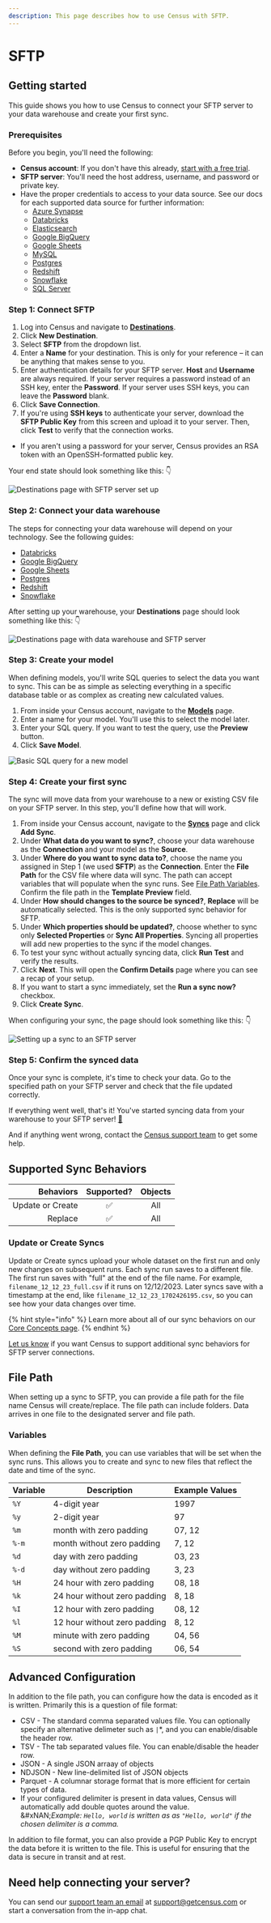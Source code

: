 ```yaml
---
description: This page describes how to use Census with SFTP.
---
```


# SFTP

## Getting started

This guide shows you how to use Census to connect your SFTP server to your data warehouse and create your first sync.

### **Prerequisites**

Before you begin, you'll need the following:

* **Census account**: If you don't have this already, [start with a free trial](https://app.getcensus.com/).
* **SFTP server**: You'll need the host address, username, and password or private key.
* Have the proper credentials to access to your data source. See our docs for each supported data source for further information:
  * [Azure Synapse](../sources/azure-synapse.md)
  * [Databricks](https://docs.getcensus.com/sources/databricks)
  * [Elasticsearch](https://docs.getcensus.com/sources/elasticsearch)
  * [Google BigQuery](https://docs.getcensus.com/sources/google-bigquery)
  * [Google Sheets](https://docs.getcensus.com/sources/google-sheets)
  * [MySQL](https://docs.getcensus.com/sources/mysql)
  * [Postgres](https://docs.getcensus.com/sources/postgres)
  * [Redshift](https://docs.getcensus.com/sources/redshift)
  * [Snowflake](https://docs.getcensus.com/sources/snowflake)
  * [SQL Server](https://docs.getcensus.com/sources/sql-server)

### Step 1: Connect SFTP

1. Log into Census and navigate to [**Destinations**](https://app.getcensus.com/destinations).
2. Click **New Destination**.
3. Select **SFTP** from the dropdown list.
4. Enter a **Name** for your destination. This is only for your reference – it can be anything that makes sense to you.
5. Enter authentication details for your SFTP server. **Host** and **Username** are always required. If your server requires a password instead of an SSH key, enter the **Password**. If your server uses SSH keys, you can leave the **Password** blank.
6. Click **Save Connection**.
7. If you're using **SSH keys** to authenticate your server, download the **SFTP Public Key** from this screen and upload it to your server. Then, click **Test** to verify that the connection works.

* If you aren't using a password for your server, Census provides an RSA token with an OpenSSH-formatted public key.

Your end state should look something like this: 👇

![Destinations page with SFTP server set up](<../.gitbook/assets/Screen Shot 2021-10-11 at 6.14.04 PM.png>)

### Step 2: Connect your data warehouse

The steps for connecting your data warehouse will depend on your technology. See the following guides:

* [Databricks](../sources/databricks.md)
* [Google BigQuery](../sources/google-bigquery.md)
* [Google Sheets](google-sheets.md)
* [Postgres](../sources/postgres.md)
* [Redshift](../sources/redshift.md)
* [Snowflake](../sources/snowflake.md)

After setting up your warehouse, your **Destinations** page should look something like this: 👇

![Destinations page with data warehouse and SFTP server](<../.gitbook/assets/Screen Shot 2021-10-11 at 6.11.44 PM.png>)

### Step 3: Create your model

When defining models, you'll write SQL queries to select the data you want to sync. This can be as simple as selecting everything in a specific database table or as complex as creating new calculated values.

1. From inside your Census account, navigate to the [**Models**](https://app.getcensus.com/models) page.
2. Enter a name for your model. You'll use this to select the model later.
3. Enter your SQL query. If you want to test the query, use the **Preview** button.
4. Click **Save Model**.

![Basic SQL query for a new model](../.gitbook/assets/202109_Outreach_Basic_Model.png)

### Step 4: Create your first sync

The sync will move data from your warehouse to a new or existing CSV file on your SFTP server. In this step, you'll define how that will work.

1. From inside your Census account, navigate to the [**Syncs**](https://app.getcensus.com/syncs) page and click **Add Sync**.
2. Under **What data do you want to sync?**, choose your data warehouse as the **Connection** and your model as the **Source**.
3. Under **Where do you want to sync data to?**, choose the name you assigned in Step 1 (we used **SFTP**) as the **Connection**. Enter the **File Path** for the CSV file where data will sync. The path can accept variables that will populate when the sync runs. See [File Path Variables](sftp.md#file-path-variables). Confirm the file path in the **Template Preview** field.
4. Under **How should changes to the source be synced?**, **Replace** will be automatically selected. This is the only supported sync behavior for SFTP.
5. Under **Which properties should be updated?**, choose whether to sync only **Selected Properties** or **Sync All Properties**. Syncing all properties will add new properties to the sync if the model changes.
6. To test your sync without actually syncing data, click **Run Test** and verify the results.
7. Click **Next**. This will open the **Confirm Details** page where you can see a recap of your setup.
8. If you want to start a sync immediately, set the **Run a sync now?** checkbox.
9. Click **Create Sync**.

When configuring your sync, the page should look something like this: 👇

![Setting up a sync to an SFTP server](<../.gitbook/assets/Screen Shot 2021-10-11 at 6.18.52 PM.png>)

### Step 5: Confirm the synced data

Once your sync is complete, it's time to check your data. Go to the specified path on your SFTP server and check that the file updated correctly.

If everything went well, that's it! You've started syncing data from your warehouse to your SFTP server! [🥳️](https://emojikeyboard.org/copy/Partying_Face_Emoji_%F0%9F%A5%B3%EF%B8%8F?utm_source=extlink)

And if anything went wrong, contact the [Census support team](mailto:support@getcensus.com) to get some help.

## Supported Sync Behaviors

|    **Behaviors** | **Supported?** | **Objects** |
| ---------------: | :------------: | :---------: |
| Update or Create |        ✅       |     All     |
|          Replace |        ✅       |     All     |

### Update or Create Syncs

Update or Create syncs upload your whole dataset on the first run and only new changes on subsequent runs. Each sync run saves to a different file. The first run saves with "full" at the end of the file name. For example, `filename_12_12_23_full.csv` if it runs on 12/12/2023. Later syncs save with a timestamp at the end, like `filename_12_12_23_1702426195.csv`, so you can see how your data changes over time.

{% hint style="info" %}
Learn more about all of our sync behaviors on our [Core Concepts page](../basics/core-concept/#the-different-sync-behaviors).
{% endhint %}

[Let us know](mailto:support@getcensus.com) if you want Census to support additional sync behaviors for SFTP server connections.

## File Path

When setting up a sync to SFTP, you can provide a file path for the file name Census will create/replace. The file path can include folders. Data arrives in one file to the designated server and file path.

### Variables

When defining the **File Path**, you can use variables that will be set when the sync runs. This allows you to create and sync to new files that reflect the date and time of the sync.

| **Variable** | **Description**              | **Example Values** |
| ------------ | ---------------------------- | ------------------ |
| `%Y`         | 4-digit year                 | 1997               |
| `%y`         | 2-digit year                 | 97                 |
| `%m`         | month with zero padding      | 07, 12             |
| `%-m`        | month without zero padding   | 7, 12              |
| `%d`         | day with zero padding        | 03, 23             |
| `%-d`        | day without zero padding     | 3, 23              |
| `%H`         | 24 hour with zero padding    | 08, 18             |
| `%k`         | 24 hour without zero padding | 8, 18              |
| `%I`         | 12 hour with zero padding    | 08, 12             |
| `%l`         | 12 hour without zero padding | 8, 12              |
| `%M`         | minute with zero padding     | 04, 56             |
| `%S`         | second with zero padding     | 06, 54             |

## Advanced Configuration

In addition to the file path, you can configure how the data is encoded as it is written. Primarily this is a question of file format:

* CSV - The standard comma separated values file. You can optionally specify an alternative delimeter such as `|`\*, and you can enable/disable the header row.
* TSV - The tab separated values file. You can enable/disable the header row.
* JSON - A single JSON arraay of objects
* NDJSON - New line-delimited list of JSON objects
* Parquet - A columnar storage format that is more efficient for certain types of data.
* If your configured delimiter is present in data values, Census will automatically add double quotes around the value.\
  &#xNAN;_&#x45;xample: `Hello, world` is written as as `"Hello, world"` if the chosen delimiter is a comma._

In addition to file format, you can also provide a PGP Public Key to encrypt the data before it is written to the file. This is useful for ensuring that the data is secure in transit and at rest.

## Need help connecting your server?

You can send our [support team an email](mailto:support@getcensus.com) at support@getcensus.com or start a conversation from the in-app chat.
